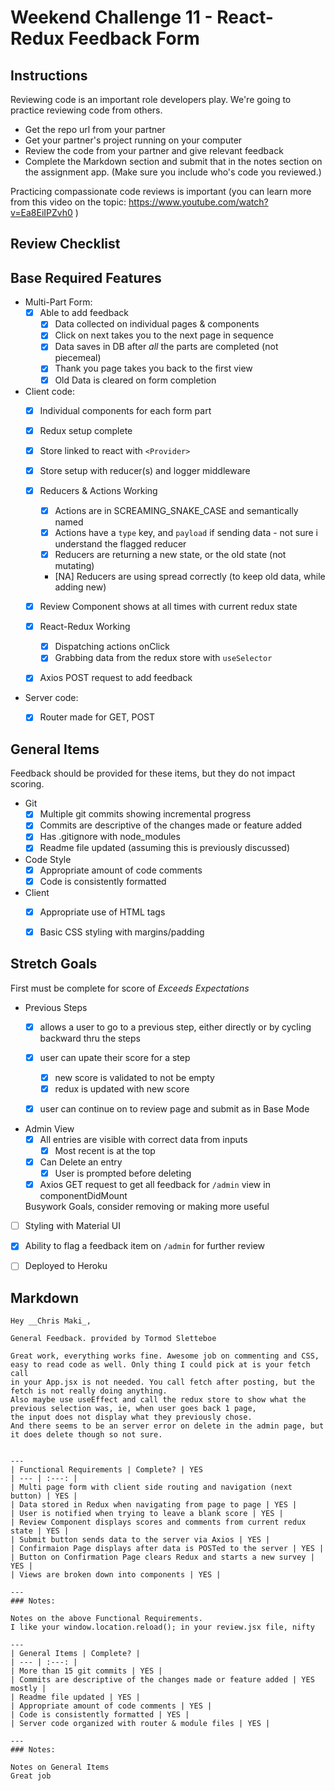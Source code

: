 # Weekend Challenge 11 - React-Redux Feedback Form

## Instructions

Reviewing code is an important role developers play. We're going to practice reviewing code from others.

- Get the repo url from your partner
- Get your partner's project running on your computer
- Review the code from your partner and give relevant feedback
- Complete the Markdown section and submit that in the notes section on the assignment app. (Make sure you include who's code you reviewed.)

Practicing compassionate code reviews is important (you can learn more from this video on the topic: https://www.youtube.com/watch?v=Ea8EiIPZvh0 )

## Review Checklist

## Base Required Features 

- Multi-Part Form:  
  - [X] Able to add feedback
    - [X] Data collected on individual pages & components
    - [X] Click on next takes you to the next page in sequence
    - [X] Data saves in DB after *all* the parts are completed (not piecemeal)
    - [X] Thank you page takes you back to the first view
    - [X] Old Data is cleared on form completion

- Client code:
  - [X]  Individual components for each form part
  - [X]  Redux setup complete
    - [X] Store linked to react with `<Provider>`
    - [X] Store setup with reducer(s) and logger middleware 
  - [X] Reducers & Actions Working
    - [X] Actions are in SCREAMING_SNAKE_CASE and semantically named
    - [X] Actions have a `type` key, and `payload` if sending data
          - not sure i understand the flagged reducer
    - [X] Reducers are returning a new state, or the old state (not mutating)
    - [NA] Reducers are using spread correctly (to keep old data, while adding new)
  - [x] Review Component shows at all times with current redux state
  - [x] React-Redux Working
    - [x] Dispatching actions onClick
    - [x] Grabbing data from the redux store with `useSelector`
  - [x] Axios POST request to add feedback


- Server code:   
  - [x] Router made for GET, POST


## General Items
Feedback should be provided for these items, but they do not impact scoring.

- Git 
  - [X] Multiple git commits showing incremental progress
  - [x] Commits are descriptive of the changes made or feature added 
  - [X] Has .gitignore with node_modules
  - [X] Readme file updated (assuming this is previously discussed)
- Code Style 
  - [X] Appropriate amount of code comments
  - [X] Code is consistently formatted
- Client
  - [X] Appropriate use of HTML tags
  - [X] Basic CSS styling with margins/padding


## Stretch Goals
First must be complete for score of  _Exceeds Expectations_

- Previous Steps
  - [X] allows a user to go to a previous step, either directly or by cycling backward thru the steps
  - [x] user can upate their score for a step
    - [x] new score is validated to not be empty
    - [x] redux is updated with new score
  - [x] user can continue on to review page and submit as in Base Mode


- Admin View
  - [x] All entries are visible with correct data from inputs
    - [x] Most recent is at the top
  - [x] Can Delete an entry
    - [x] User is prompted before deleting
  - [x] Axios GET request to get all feedback for `/admin` view in componentDidMount

  Busywork Goals, consider removing or making more useful

- [ ] Styling with Material UI
- [x] Ability to flag a feedback item on `/admin` for further review
- [ ] Deployed to Heroku


## Markdown

```
Hey __Chris Maki_,

General Feedback. provided by Tormod Sletteboe

Great work, everything works fine. Awesome job on commenting and CSS, easy to read code as well. Only thing I could pick at is your fetch call 
in your App.jsx is not needed. You call fetch after posting, but the fetch is not really doing anything.
Also maybe use useEffect and call the redux store to show what the previous selection was, ie, when user goes back 1 page,
the input does not display what they previously chose.
And there seems to be an server error on delete in the admin page, but it does delete though so not sure.


---
| Functional Requirements | Complete? | YES
| --- | :---: |
| Multi page form with client side routing and navigation (next button) | YES |
| Data stored in Redux when navigating from page to page | YES |
| User is notified when trying to leave a blank score | YES |
| Review Component displays scores and comments from current redux state | YES |
| Submit button sends data to the server via Axios | YES |
| Confirmaion Page displays after data is POSTed to the server | YES |
| Button on Confirmation Page clears Redux and starts a new survey | YES |
| Views are broken down into components | YES |

---
### Notes:

Notes on the above Functional Requirements.
I like your window.location.reload(); in your review.jsx file, nifty

---
| General Items | Complete? |
| --- | :---: |
| More than 15 git commits | YES |
| Commits are descriptive of the changes made or feature added | YES mostly |
| Readme file updated | YES |
| Appropriate amount of code comments | YES |
| Code is consistently formatted | YES |
| Server code organized with router & module files | YES |

---
### Notes:

Notes on General Items
Great job

```
